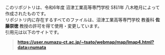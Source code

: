 <div>このリポジトリは、令和6年度 沼津工業高等専門学校 S科1年 八木睦月によって作成されたものです。</div>
<div>リポジトリ内に存在するすべてのファイルは、沼津工業高等専門学校 教養科 <strong>佐藤崇徳</strong> 教授の許可を得て使用・変更しています。</div>
<div>引用元は以下のサイトです。</div>

<blockquote>
    <a href="https://user.numazu-ct.ac.jp/~tsato/webmap/map/lmap4.html?data=numata"><strong>https://user.numazu-ct.ac.jp/~tsato/webmap/map/lmap4.html?data=numata</strong></a><br />
</blockquote>
